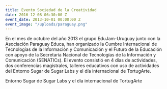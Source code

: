 ```yaml
---
title: Evento Sociedad de la Creatividad
date: 2016-12-08 06:30:00 Z
event_date: 2013-10-01 00:00:00 Z
event_image: "/uploads/paraguay.png"
---
```


En el mes de octubre del año 2013 el grupo EduJam-Uruguay junto con la Asociación Paraguay Educa, han organizado la Cumbre Internacional de Tecnologías de la Información y Comunicación y el Futuro de la Educación con apoyo de la Secretaría Nacional de Tecnologías de la Información y Comunicación (SENATICs). El evento consistió en 4 días de actividades, dos conferencias magistrales, talleres educativos con uso de actividades del Entorno Sugar de Sugar Labs y el día internacional de TortugArte.

Entorno Sugar de Sugar Labs y el día internacional de TortugArte